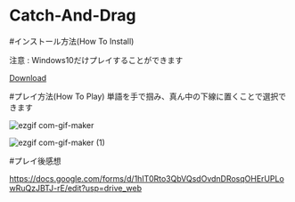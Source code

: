 # Catch-And-Drag

#インストール方法(How To Install)

注意 : Windows10だけプレイすることができます

  <a href="https://github.com/hoon6620/Catch-And-Drag/archive/refs/heads/main.zip">Download</a>





#プレイ方法(How To Play)
単語を手で掴み、真ん中の下線に置くことで選択できます


![ezgif com-gif-maker](https://user-images.githubusercontent.com/52064857/137252710-328b5fd1-af8c-4e3c-b104-c0106b983c04.gif)


![ezgif com-gif-maker (1)](https://user-images.githubusercontent.com/52064857/137252716-ae31ce5d-b03e-40a1-a2ea-216e12b5b925.gif)


#プレイ後感想


https://docs.google.com/forms/d/1hIT0Rto3QbVQsdOvdnDRosqOHErUPLowRuQzJBTJ-rE/edit?usp=drive_web
